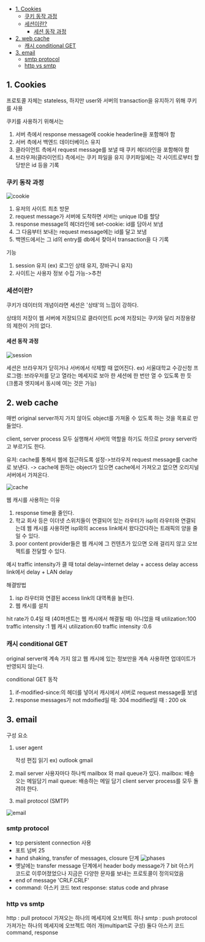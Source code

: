 - [1. Cookies](#1-cookies)
  - [쿠키 동작 과정](#쿠키-동작-과정)
  - [세션이란?](#세션이란)
    - [세션 동작 과정](#세션-동작-과정)
- [2. web cache](#2-web-cache)
  - [캐시 conditional GET](#캐시-conditional-get)
- [3. email](#3-email)
  - [smtp protocol](#smtp-protocol)
  - [http vs smtp](#http-vs-smtp)

## 1. Cookies

프로토콜 자체는 stateless, 하지만 user와 서버의 transaction을 유지하기 위해 쿠키를 사용

쿠키를 사용하기 위해서는
1. 서버 측에서 response message에 cookie headerline을 포함해야 함
2. 서버 측에서 백엔드 데이터베이스 유지
3. 클라이언트 측에서 request message를 보낼 때 쿠키 헤더라인을 포함해야 함
4. 브라우져(클라이언트) 측에서는 쿠키 파일을 유지 쿠키파일에는 각 사이트로부터 할당받은 id 등을 기록

### 쿠키 동작 과정
![cookie](../images/4-1-1.png)
1. 유저의 사이트 최초 방문 
2. request message가 서버에 도착하면 서버는 unique ID를 할당
3. response message의 헤더라인에 set-cookie: id를 담아서 보냄
4. 그 다음부터 보내는 request message에는 id를 달고 보냄
5. 백엔드에서는 그 id의 entry를 db에서 찾아서 transaction을 다 기록

기능
1. session 유지 (ex) 로그인 상태 유지, 장바구니 유지)
2. 사이트는 사용자 정보 수집 가능->추천

### 세션이란?

쿠키가 데이터의 개념이라면 세션은 '상태'의 느낌이 강하다. 

상태의 저장이 웹 서버에 저장되므로 클라이언트 pc에 저장되는 쿠키와 달리 저장용량의 제한이 거의 없다.

#### 세션 동작 과정
![session](../images/4-1-2.png)

세션은 브라우져가 닫히거나 서버에서 삭제할 때 없어진다.
ex) 서울대학교 수강신청 프로그램: 브라우저를 닫고 열라는 메세지로 보아 한 세션에 한 번만 열 수 있도록 한 듯 (크롬과 엣지에서 동시에 여는 것은 가능)

## 2. web cache
매번 original server까지 가지 않아도 object를 가져올 수 있도록 하는 것을 목표로 만들었다.

client, server process 모두 실행해서 서버의 역할을 하기도 하므로 proxy server라고 부르기도 한다.

유저: cache를 통해서 웹에 접근하도록 설정->브라우저 request message를 cache로 보낸다. -> cache에 원하는 object가 있으면 cache에서 가져오고 없으면 오리지널 서버에서 가져온다.

![cache](../images/4-1-3.png)

웹 캐시를 사용하는 이유
1. response time을 줄인다.
2. 학교 회사 등은 이더넷 스위치들이 연결되어 있는 라우터가 isp의 라우터와 연결되는데 웹 캐시를 사용하면 isp와의 access link에서 왔다갔다하는 트래픽의 양을 줄일 수 있다.
3. poor content provider들은 웹 캐시에 그 컨텐츠가 있으면 오래 걸리지 않고 오브젝트를 전달할 수 있다.

예시
traffic intensity가 클 때
total delay=internet delay + access delay access link에서 delay + LAN delay

해결방법
1. isp 라우터와 연결된 access link의 대역폭을 늘린다.
2. 웹 캐시를 설치

hit rate가 0.4일 때 (40퍼센트는 웹 캐시에서 해결될 때)
아니었을 때 utilization:100 traffic intensity :1
웹 캐시 utilization:60 traffic intensity :0.6

### 캐시 conditional GET

original server에 계속 가지 않고 웹 캐시에 있는 정보만을 계속 사용하면 업데이트가 반영되지 않는다.


conditional GET 동작 
1. if-modified-since:<date>의 헤더를 넣어서 캐시에서 서버로 request message를 보냄
2. response messages가 not mdoified일 때: 304
 modified일 때 : 200 ok <data>

## 3. email
구성 요소 
1. user agent

    작성 편집 읽기 ex) outlook gmail
2. mail server
    사용자마다 하나씩 mailbox 와 mail queue가 있다.
    mailbox: 배송오는 메일담기 mail queue: 배송하는 메일 담기 
    client server process를 모두 돌려야 한다.
3. mail protocol (SMTP)

![email](../images/4-1-4.png)

### smtp protocol
* tcp persistent connection 사용 
* 포트 넘버 25 
* hand shaking, transfer of messages, closure 단계
 ![phases](../images/4-1-5.png)
* 옛날에는 transfer message 단계에서 header body message가 7 bit 아스키 코드로 이루어졌었으나 지금은 다양한 문자를 보내는 프로토콜이 정의되었음
* end of message 'CRLF.CRLF'
* command: 아스키 코드 text response: status code and phrase

### http vs smtp
http : pull protocol 가져오는 하나의 메세지에 오브젝트 하나
smtp : push protocol 가져가는 하나의 메세지에 오브젝트 여러 개(multipart로 구성)
둘다 아스키 코드 command, response 
